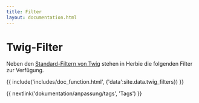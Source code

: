 ```yaml
---
title: Filter
layout: documentation.html
---
```


# Twig-Filter

Neben den [Standard-Filtern von Twig](http://twig.sensiolabs.org/documentation) stehen in Herbie die folgenden Filter zur Verfügung.

{{ include('includes/doc_function.html', {'data':site.data.twig_filters}) }}


{{ nextlink('dokumentation/anpassung/tags', 'Tags') }}
